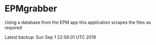 # EPMgrabber
Using a database from the EPM app this application scrapes the files as required


Latest backup: Sun Sep 1 22:56:01 UTC 2019
